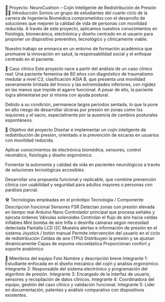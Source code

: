 🧩 Proyecto: NeuroCushion – Cojín Inteligente de Redistribución de Presión
👩‍🔬 Introducción
Somos un grupo de estudiantes del cuarto ciclo de la carrera de Ingeniería Biomédica comprometidos con el desarrollo de soluciones que mejoren la calidad de vida de personas con movilidad reducida. A través de este proyecto, aplicamos nuestros conocimientos en fisiología, biomecánica, electrónica y diseño centrado en el usuario para proponer un dispositivo preventivo, tecnológico y clínicamente viable.

Nuestro trabajo se enmarca en un entorno de formación académica que promueve la innovación en salud, la responsabilidad social y el enfoque centrado en el paciente.

🧠 Caso clínico
Este proyecto nace a partir del análisis de un caso clínico real:
Una paciente femenina de 60 años con diagnóstico de traumatismo medular a nivel C3, clasificación ASIA B, que presenta una movilidad severamente limitada del tronco y las extremidades inferiores, con rigidez en las manos que impide el agarre funcional. A pesar de ello, la paciente logra alimentarse por sí misma con ayuda postural.

Debido a su condición, permanece largos periodos sentada, lo que la pone en alto riesgo de desarrollar úlceras por presión en zonas como los isquiones y el sacro, especialmente por la ausencia de cambios posturales espontáneos.

🎯 Objetivo del proyecto
Diseñar e implementar un cojín inteligente de redistribución de presión, orientado a la prevención de escaras en usuarios con movilidad reducida.

Aplicar conocimientos de electrónica biomédica, sensores, control neumático, fisiología y diseño ergonómico.

Fomentar la autonomía y calidad de vida en pacientes neurológicos a través de soluciones tecnológicas accesibles.

Desarrollar una propuesta funcional y replicable, que combine prevención clínica con usabilidad y seguridad para adultos mayores o personas con parálisis parcial.

🛠️ Tecnologías empleadas en el prototipo
Tecnología / Componente	Descripción funcional
Sensores FSR	Detectan zonas con presión elevada en tiempo real
Arduino Nano	Controlador principal que procesa señales y ejecuta órdenes
Válvulas solenoides	Controlan el flujo de aire hacia celdas inflables
Mini bomba de aire	Infla o desinfla cámaras según necesidad detectada
Pantalla LCD I2C	Muestra alertas e información de presión en el sistema
Joystick / botón manual	Permite intervención del usuario en el ciclo de redistribución
Celdas de aire (TPU)	Distribuyen la presión y se ajustan dinámicamente
Capas de espuma viscoelástica	Proporcionan confort y soporte anatómico

👥 Miembros del equipo
Foto	Nombre y descripción breve
Integrante 1: Estudiante enfocada en el diseño mecánico del cojín y análisis ergonómico.
Integrante 2: Responsable del sistema electrónico y programación del algoritmo de presión.
Integrante 3: Encargado de la interfaz de usuario, sensores y recopilación de datos clínicos.
Integrante 4: Coordinadora del equipo, gestión del caso clínico y validación funcional.
Integrante 5: Líder en documentación, patentes y análisis comparativo con dispositivos existentes.
